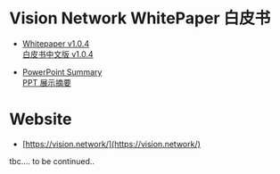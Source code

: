 # Vision Network WhitePaper 白皮书

- [Whitepaper v1.0.4](http://files.vision.network/whitepaper.en.pdf)<br>[白皮书中文版 v1.0.4](http://files.vision.network/whitepaper.zh_cn.pdf)

- [PowerPoint Summary](http://files.vision.network/summary.en.pdf)<br>[PPT 展示摘要](http://files.vision.network/summary.zh_cn.pdf)

# Website

- [https://vision.network/](https://vision.network/)


tbc....
to be continued..
